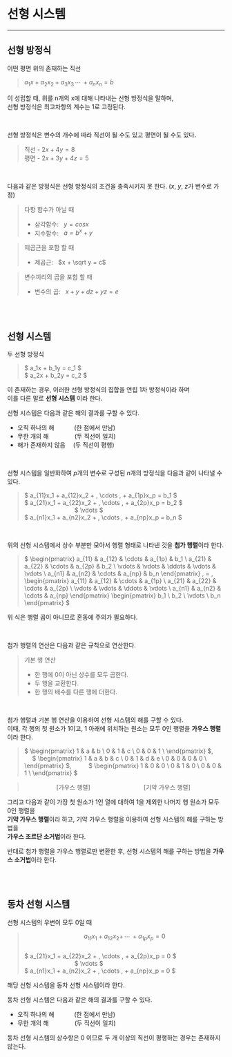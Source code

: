 # **선형 시스템**

---  

## **선형 방정식**  
어떤 평면 위의 존재하는 직선 
> $a_1x + a_2x_2 + a_3x_3 \, \cdots \, + a_nx_n = b$

이 성립할 때, 위를 n개의 x에 대해 나타내는 선형 방정식을 말하며,  
선형 방정식은 최고차항의 계수는 1로 고정된다.

<br>

선형 방정식은 변수의 개수에 따라 직선이 될 수도 있고 평면이 될 수도 있다.

> 직선 - $2x + 4y = 8$  
> 평면 - $2x + 3y + 4z = 5$

<br>

다음과 같은 방정식은 선형 방정식의 조건을 충족시키지 못 한다. ($x$, $y$, $z$가 변수로 가정)
> 다항 함수가 아닐 때
> - 삼각함수: &nbsp; $y = cosx$
> - 지수함수: &nbsp; $a = b^x + y$

> 제곱근을 포함 할 때
> - 제곱근: &nbsp; $x + \sqrt y = c$

> 변수끼리의 곱을 포함 할 때
> - 변수의 곱: &nbsp; $x + y + dz + yz = e$

<br><br>

## **선형 시스템**

두 선형 방정식
> $ a_1x + b_1y = c_1 $  
> $ a_2x + b_2y = c_2 $

이 존재하는 경우, 이러한 선형 방정식의 집합을 연립 1차 방정식이라 하며  
이를 다른 말로 **선형 시스템** 이라 한다.

선형 시스템은 다음과 같은 해의 결과를 구할 수 있다.
- 오직 하나의 해 &emsp;&emsp;&emsp;(한 점에서 만남)
- 무한 개의 해 &emsp;&emsp;&emsp;&emsp;(두 직선이 일치)
- 해가 존재하지 않음 &emsp;(두 직선이 평행)

<br>

선형 시스템을 일반화하여 $p$개의 변수로 구성된 $n$개의 방정식을 다음과 같이 나타낼 수 있다.
> $ a_{11}x_1 + a_{12}x_2 + \, \cdots \, + a_{1p}x_p = b_1 $  
> $ a_{21}x_1 + a_{22}x_2 + \, \cdots \, + a_{2p}x_p = b_2 $  
> &emsp;&emsp;&emsp;&emsp;&emsp;&emsp;&emsp;&emsp; $ \vdots $  
> $ a_{n1}x_1 + a_{n2}x_2 + \, \cdots \, + a_{np}x_p = b_n $

<br>

위의 선형 시스템에서 상수 부분만 모아서 행렬 형태로 나타낸 것을 **첨가 행렬**이라 한다.  
> $ \begin{pmatrix} a_{11} & a_{12} & \cdots & a_{1p} & b_1 \\
                    a_{21} & a_{22} & \cdots & a_{2p} & b_2 \\
                    \vdots & \vdots & \ddots & \vdots & \vdots \\
                    a_{n1} & a_{n2} & \cdots & a_{np} & b_n
    \end{pmatrix}
    \, =  \,
    \begin{pmatrix} a_{11} & a_{12} & \cdots & a_{1p} \\
                    a_{21} & a_{22} & \cdots & a_{2p} \\
                    \vdots & \vdots & \ddots & \vdots \\
                    a_{n1} & a_{n2} & \cdots & a_{np}
    \end{pmatrix}
    \begin{pmatrix} b_1 \\ b_2 \\ \vdots \\ b_n \end{pmatrix}
  $

위 식은 행렬 곱이 아니므로 혼동에 주의가 필요하다.

<br>

첨가 행렬의 연산은 다음과 같은 규칙으로 연산한다.  

> 기본 행 연산
> - 한 행에 0이 아닌 상수를 모두 곱한다.
> - 두 행을 교환한다.
> - 한 행의 배수를 다른 행에 더한다.

<br>

첨가 행렬과 기본 행 연산을 이용하여 선형 시스템의 해를 구할 수 있다.  
이때, 각 행의 첫 원소가 1이고, 1 아래에 위치하는 원소는 모두 0인 행렬을 **가우스 행렬**이라 한다.
> $ \begin{pmatrix}
    1 & a & b \\
    0 & 1 & c \\
    0 & 0 & 1 \\
    \end{pmatrix}
  $, &emsp; &emsp;
  $ \begin{pmatrix}
    1 & a & b & c \\
    0 & 1 & d & e \\
    0 & 0 & 0 & 0 \\
    \end{pmatrix}
  $, &emsp; &emsp;
  $ \begin{pmatrix}
    1 & 0 & 0 \\
    0 & 1 & 0 \\
    0 & 0 & 1 \\
    \end{pmatrix}
  $

> &emsp;&emsp;&emsp;&emsp;&emsp; [가우스 행렬]
> &emsp;&emsp;&emsp;&emsp;&emsp;&emsp;&emsp;&emsp;&nbsp; [기약 가우스 행렬]

그리고 다음과 같이 가장 첫 원소가 1인 열에 대하여 1을 제외한 나머지 행 원소가 모두 0인 행렬을  
**기약 가우스 행렬**이라 하고, 기약 가우스 행렬을 이용하여 선형 시스템의 해를 구하는 방법을  
**가우스 조르단 소거법**이라 한다.

반대로 첨가 행렬을 가우스 행렬로만 변환한 후, 선형 시스템의 해를 구하는 방법을
**가우스 소거법**이라 한다.

<br><br>

## **동차 선형 시스템**

선형 시스템의 우변이 모두 0일 때
> $$ a_{11}x_1 + a_{12}x_2 + \, \cdots \, + a_{1p}x_p = 0 $$  
> $ a_{21}x_1 + a_{22}x_2 + \, \cdots \, + a_{2p}x_p = 0 $  
> &emsp;&emsp;&emsp;&emsp;&emsp;&emsp;&emsp;&emsp; $ \vdots $  
> $ a_{n1}x_1 + a_{n2}x_2 + \, \cdots \, + a_{np}x_p = 0 $

해당 선형 시스템을 동차 선형 시스템이라 한다.

동차 선형 시스템은 다음과 같은 해의 결과를 구할 수 있다.
- 오직 하나의 해 &emsp;&emsp;&emsp;(한 점에서 만남)
- 무한 개의 해 &emsp;&emsp;&emsp;&emsp;(두 직선이 일치)

동차 선형 시스템의 상수항은 0 이므로 두 개 이상의 직선이 평행하는 경우는 존재하지 않는다.